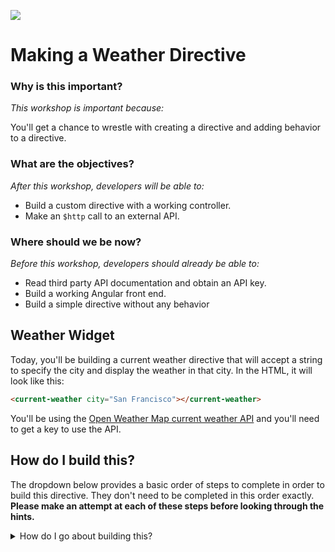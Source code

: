 <!--
Creator: Team editing by Cory
Market: SF
-->

![](https://ga-dash.s3.amazonaws.com/production/assets/logo-9f88ae6c9c3871690e33280fcf557f33.png)

# Making a Weather Directive

### Why is this important?
<!-- framing the "why" in big-picture/real world examples -->
*This workshop is important because:*

You'll get a chance to wrestle with creating a directive and adding behavior to a directive.

### What are the objectives?
<!-- specific/measurable goal for students to achieve -->
*After this workshop, developers will be able to:*

- Build a custom directive with a working controller.
- Make an `$http` call to an external API.

### Where should we be now?
<!-- call out the skills that are prerequisites -->
*Before this workshop, developers should already be able to:*

- Read third party API documentation and obtain an API key.
- Build a working Angular front end.
- Build a simple directive without any behavior

## Weather Widget

Today, you'll be building a current weather directive that will accept a string to specify the city and display the weather in that city. In the HTML, it will look like this:

```html
<current-weather city="San Francisco"></current-weather>
```
You'll be using the [Open Weather Map current weather API](http://openweathermap.org/api) and you'll need to get a key to use the API.

## How do I build this?

The dropdown below provides a basic order of steps to complete in order to build this directive. They don't need to be completed in this order exactly. **Please make an attempt at each of these steps before looking through the hints.**

<details>
  <summary>How do I go about building this?</summary><br>
  <ol>
    <li><details>
      <summary> Create a new repo and add your partner as a collaborator.</summary>
      <br>
      <ul>
        <li>Use GitHub to create a blank repo</li>
        ![image](https://cloud.githubusercontent.com/assets/6520345/18681178/c6847454-7f1b-11e6-9c9d-257ff8fe1c24.png)
        <li>Clone that repo to your computer, make a few empty files, and add a basic first commit.</li>
        <li>Go to the settings tab on the top left and then the collaborators section (select it on the right) and add your partner as a collaborator.</li>
        <li>The collaborator will get an email invite. Accept and then you too can clone the repo.</li>
      </ul>
    </details></li><br>
    <li><details>
      <summary> Set up a basic Angular front end</summary>
      <br><p>You made a gist about this! Go check it out! `app.js` should name the app, `index.html` should list all of the `<script>`s and `<link>`s to get your app wired up, and there should be a controller for the view we're working in.</p>
    </details></li><br>
    <li><details>
      <summary>Look at the API docs, get an API key, and make sure you can make a successful request to the [current weather API](http://openweathermap.org/api).</summary><br>
      <p>Just hit the subscribe button:</p>
      <img src="https://cloud.githubusercontent.com/assets/6520345/18678277/5e59bc6e-7f10-11e6-9070-c5f95b55c4ad.png">
      <br>
      <p>Get the free version:</p>
      <img src="https://cloud.githubusercontent.com/assets/6520345/18678305/78961ce4-7f10-11e6-9cf2-a0e19d97a7f2.png">
      <br><p>Make sure you know the url to hit and check out what the JSON results look like</p>
      <img src="https://cloud.githubusercontent.com/assets/6520345/18681431/e1c448d8-7f1c-11e6-95c0-27e3430dffd2.png">
    </details></li><br>
    <li><details>
      <summary>Build a working directive without any behavior. Make sure it accepts the city string.</summary>
      <br><p>Check out [yesterday's Cards Against Assembly card directive](https://github.com/sf-wdi-31/angular-custom-directives#know-the-code---independent) as a guide to build a simple directive.</p>
    </details></li><br>
    <li><details>
      <summary>Add a controller with the `$http` service as a dependency and make an `$http` call to the database</summary>
      <br>
      <p>
        ```javascript
        ...
          controllerAs: 'weatherCardCtrl',
          controller: weatherCardController,
        ...
        ```
        <br>
        <br>
        ```javascript
        weatherCardController.$inject = ['$http', '$scope'];
        function weatherCardController($http, $scope){
          var vm = this;
          var url="http://api.openweathermap.org/data/2.5/weather?mode=json&cnt=7&units=imperial&q=";
          var apikey = "&appid=" + '284c1c2d36e318ea0a389b743d94c747';
          vm.getWeather = function(city){
            console.log(url + city + apikey);
            $http({
              method: 'GET',
              url: url + city + apikey
            }).then(function(response){
                console.log(response);
                vm.weather = response.data;
              }, function(err){
                console.log(err);
              });
          };
          vm.getWeather($scope.city);
        };
        ```
      </p>
    </details></li><br>
    <li><details>
      <summary>Make the template reflect the data that you want!</summary>
      <br>
      <p>
        A very simple template could look like this:
        ```html
          <div class="current-weather">
            <h4>Weather for {{city}}</h4>
            {{weather.main.temp}}
          </div>
        ```
      </p>
    </details></li><br>
    <li><details>
      <summary>Tie all of the pieces together and add some styling</summary>
      <br>
      <p>
        [Here is the full solution](https://github.com/sf-wdi-31/weather-directive) with a few notes about the details.
      </p>
    </details></li>
  </ol>

</details>
